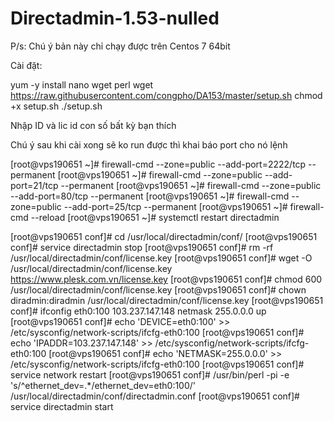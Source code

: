 # Directadmin-1.53-nulled

P/s: Chú ý bản này chỉ chạy được trên Centos 7 64bit

Cài đặt:

yum -y install nano wget perl
wget https://raw.githubusercontent.com/congpho/DA153/master/setup.sh
chmod +x setup.sh
./setup.sh

Nhập ID và lic id con số bất kỳ bạn thích

Chú ý sau khi cài xong sẽ ko run được thì khai báo port cho nó lệnh

[root@vps190651 ~]# firewall-cmd --zone=public --add-port=2222/tcp --permanent
[root@vps190651 ~]# firewall-cmd --zone=public --add-port=21/tcp --permanent
[root@vps190651 ~]# firewall-cmd --zone=public --add-port=80/tcp --permanent
[root@vps190651 ~]# firewall-cmd --zone=public --add-port=25/tcp --permanent
[root@vps190651 ~]# firewall-cmd --reload
[root@vps190651 ~]# systemctl restart directadmin

[root@vps190651 conf]# cd /usr/local/directadmin/conf/
[root@vps190651 conf]# service directadmin stop
[root@vps190651 conf]# rm -rf /usr/local/directadmin/conf/license.key
[root@vps190651 conf]# wget -O /usr/local/directadmin/conf/license.key https://www.plesk.com.vn/license.key
[root@vps190651 conf]# chmod 600 /usr/local/directadmin/conf/license.key
[root@vps190651 conf]# chown diradmin:diradmin /usr/local/directadmin/conf/license.key
[root@vps190651 conf]# ifconfig eth0:100 103.237.147.148 netmask 255.0.0.0 up
[root@vps190651 conf]# echo 'DEVICE=eth0:100' >> /etc/sysconfig/network-scripts/ifcfg-eth0:100
[root@vps190651 conf]# echo 'IPADDR=103.237.147.148' >> /etc/sysconfig/network-scripts/ifcfg-eth0:100
[root@vps190651 conf]# echo 'NETMASK=255.0.0.0' >> /etc/sysconfig/network-scripts/ifcfg-eth0:100
[root@vps190651 conf]# service network restart
[root@vps190651 conf]# /usr/bin/perl -pi -e 's/^ethernet_dev=.*/ethernet_dev=eth0:100/' /usr/local/directadmin/conf/directadmin.conf
[root@vps190651 conf]# service directadmin start
